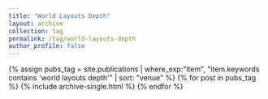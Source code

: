 ```yaml
---
title: "World Layouts Depth"
layout: archive
collection: tag
permalink: /tag/world-layouts-depth
author_profile: false
---
```


{% assign pubs_tag = site.publications | where_exp:"item", "item.keywords contains 'world layouts depth'" | sort: "venue" %}
{% for post in pubs_tag %}
  {% include archive-single.html %}
{% endfor %}